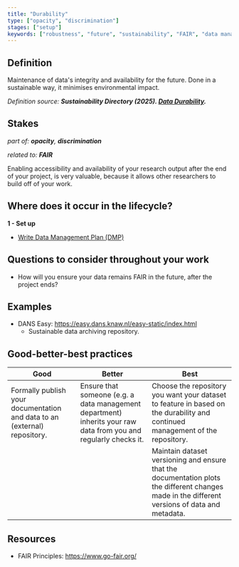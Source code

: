 ```yaml
---
title: "Durability"
type: ["opacity", "discrimination"]
stages: ["setup"]
keywords: ["robustness", "future", "sustainability", "FAIR", "data management"]
---
```


## Definition
Maintenance of data's integrity and availability for the future. Done in a sustainable way, it minimises environmental impact.

_Definition source: **Sustainability Directory (2025). [Data Durability](https://energy.sustainability-directory.com/term/data-durability/).**_

## Stakes
_part of: **opacity**, **discrimination**_

_related to: **FAIR**_

Enabling accessibility and availability of your research output after the end of your project, is very valuable, because it allows other researchers to build off of your work.  

## Where does it occur in the lifecycle?

**1 - Set up**

- [Write Data Management Plan (DMP)](/lifecycle/setup/#write-a-data-management-plan-dmp)

## Questions to consider throughout your work
- How will you ensure your data remains FAIR in the future, after the project ends?

## Examples
- DANS Easy: https://easy.dans.knaw.nl/easy-static/index.html
    - Sustainable data archiving repository.

## Good-better-best practices

| Good | Better | Best|
|---|---|---|
|Formally publish your documentation and data to an (external) repository.| Ensure that someone (e.g. a data management department) inherits your raw data from you and regularly checks it. | Choose the repository you want your dataset to feature in based on the durability and continued management of the repository.|
| | | Maintain dataset versioning and ensure that the documentation plots the different changes made in the different versions of data and metadata. | 

## Resources
- FAIR Principles: https://www.go-fair.org/